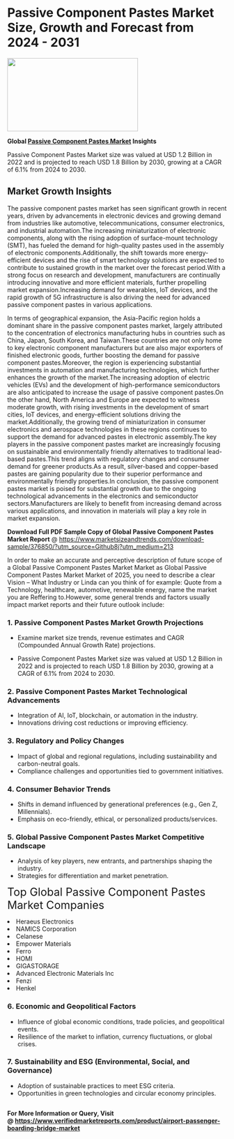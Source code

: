 <H1>Passive Component Pastes Market Size, Growth and Forecast from 2024 - 2031</H1><img class="aligncenter size-medium wp-image-584254" src="https://thirdeyenews.in/wp-content/uploads/2024/09/Global-Market-Research-300x168.jpeg" alt="" width="300" height="168" /><p><strong>Global&nbsp;<a href="https://www.marketsizeandtrends.com/download-sample/376850/?utm_source=Github8j?utm_medium=213">Passive Component Pastes Market</a> Insights</strong></p><p>Passive Component Pastes Market size was valued at USD 1.2 Billion in 2022 and is projected to reach USD 1.8 Billion by 2030, growing at a CAGR of 6.1% from 2024 to 2030.</p><p><h2>Market Growth Insights</h2> <p>The passive component pastes market has seen significant growth in recent years, driven by advancements in electronic devices and growing demand from industries like automotive, telecommunications, consumer electronics, and industrial automation.The increasing miniaturization of electronic components, along with the rising adoption of surface-mount technology (SMT), has fueled the demand for high-quality pastes used in the assembly of electronic components.Additionally, the shift towards more energy-efficient devices and the rise of smart technology solutions are expected to contribute to sustained growth in the market over the forecast period.With a strong focus on research and development, manufacturers are continually introducing innovative and more efficient materials, further propelling market expansion.Increasing demand for wearables, IoT devices, and the rapid growth of 5G infrastructure is also driving the need for advanced passive component pastes in various applications.</p> <p>In terms of geographical expansion, the Asia-Pacific region holds a dominant share in the passive component pastes market, largely attributed to the concentration of electronics manufacturing hubs in countries such as China, Japan, South Korea, and Taiwan.These countries are not only home to key electronic component manufacturers but are also major exporters of finished electronic goods, further boosting the demand for passive component pastes.Moreover, the region is experiencing substantial investments in automation and manufacturing technologies, which further enhances the growth of the market.The increasing adoption of electric vehicles (EVs) and the development of high-performance semiconductors are also anticipated to increase the usage of passive component pastes.On the other hand, North America and Europe are expected to witness moderate growth, with rising investments in the development of smart cities, IoT devices, and energy-efficient solutions driving the market.Additionally, the growing trend of miniaturization in consumer electronics and aerospace technologies in these regions continues to support the demand for advanced pastes in electronic assembly.The key players in the passive component pastes market are increasingly focusing on sustainable and environmentally friendly alternatives to traditional lead-based pastes.This trend aligns with regulatory changes and consumer demand for greener products.As a result, silver-based and copper-based pastes are gaining popularity due to their superior performance and environmentally friendly properties.In conclusion, the passive component pastes market is poised for substantial growth due to the ongoing technological advancements in the electronics and semiconductor sectors.Manufacturers are likely to benefit from increasing demand across various applications, and innovation in materials will play a key role in market expansion.<p><span class=""><strong>Download Full PDF Sample Copy of Global Passive Component Pastes Market Report</strong> @ <a href="https://www.marketsizeandtrends.com/download-sample/376850/?utm_source=Github8j?utm_medium=213" target="_blank">https://www.marketsizeandtrends.com/download-sample/376850/?utm_source=Github8j?utm_medium=213</a></span></p><p>In order to make an accurate and perceptive description of future scope of a Global&nbsp;Passive Component Pastes Market Market as Global&nbsp;Passive Component Pastes Market Market of 2025, you need to describe a clear Vision &ndash; What Industry or Linda can you think of for example: Quote from a Technology, healthcare, automotive, renewable energy, name the market you are Reffering to.However, some general trends and factors usually impact market reports and their future outlook include:</p><h3>1.&nbsp;<strong>Passive Component Pastes Market Growth Projections</strong></h3><ul><li>Examine market size trends, revenue estimates and CAGR (Compounded Annual Growth Rate) projections.</li><li><p>Passive Component Pastes Market size was valued at USD 1.2 Billion in 2022 and is projected to reach USD 1.8 Billion by 2030, growing at a CAGR of 6.1% from 2024 to 2030.</p></li></ul><h3>2.&nbsp;<strong>Passive Component Pastes Market Technological Advancements</strong></h3><ul><li>Integration of AI, IoT, blockchain, or automation in the industry.</li><li>Innovations driving cost reductions or improving efficiency.</li></ul><h3>3.&nbsp;<strong>Regulatory and Policy Changes</strong></h3><ul><li>Impact of global and regional regulations, including sustainability and carbon-neutral goals.</li><li>Compliance challenges and opportunities tied to government initiatives.</li></ul><h3>4.&nbsp;<strong>Consumer Behavior Trends</strong></h3><ul><li>Shifts in demand influenced by generational preferences (e.g., Gen Z, Millennials).</li><li>Emphasis on eco-friendly, ethical, or personalized products/services.</li></ul><h3>5.&nbsp;<strong>Global Passive Component Pastes Market Competitive Landscape</strong></h3><ul><li>Analysis of key players, new entrants, and partnerships shaping the industry.</li><li>Strategies for differentiation and market penetration.</li></ul><p data-pm-slice="1 1 []"><span style="color: inherit; font-family: inherit; font-size: 25px;">Top Global Passive Component Pastes Market Companies</span></p><div class="" data-test-id=""><p><li>Heraeus Electronics</li><li> NAMICS Corporation</li><li> Celanese</li><li> Empower Materials</li><li> Ferro</li><li> HOMI</li><li> GIGASTORAGE</li><li> Advanced Electronic Materials Inc</li><li> Fenzi</li><li> Henkel</li></p></div><h3>6.&nbsp;<strong>Economic and Geopolitical Factors</strong></h3><ul><li>Influence of global economic conditions, trade policies, and geopolitical events.</li><li>Resilience of the market to inflation, currency fluctuations, or global crises.</li></ul><h3>7.&nbsp;<strong>Sustainability and ESG (Environmental, Social, and Governance)</strong></h3><ul><li>Adoption of sustainable practices to meet ESG criteria.</li><li>Opportunities in green technologies and circular economy principles.</li></ul><h2><strong style="font-size: 14px;">For More Information or Query, Visit @&nbsp;</strong><a style="background-color: #ffffff; font-size: 14px;" href="https://www.marketsizeandtrends.com/report/passive-component-pastes-market/" target="_blank">https://www.verifiedmarketreports.com/product/airport-passenger-boarding-bridge-market</a></h2>